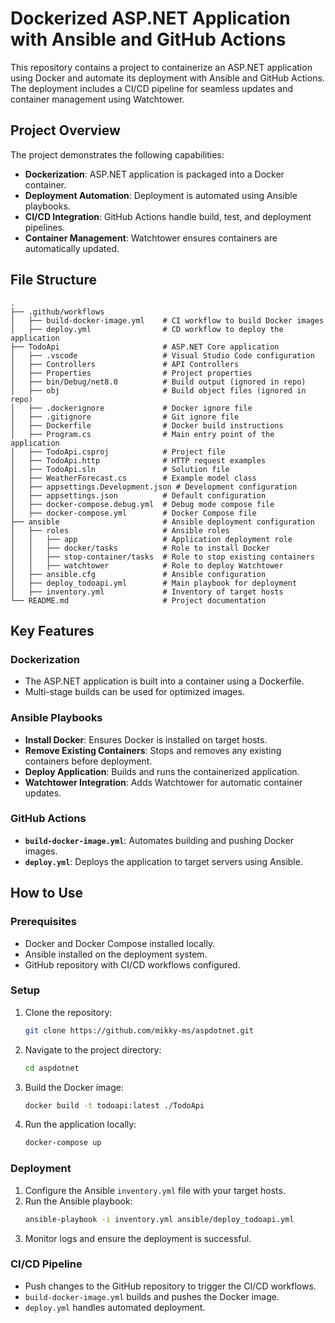 # Dockerized ASP.NET Application with Ansible and GitHub Actions

This repository contains a project to containerize an ASP.NET application using Docker and automate its deployment with Ansible and GitHub Actions. The deployment includes a CI/CD pipeline for seamless updates and container management using Watchtower.

## Project Overview

The project demonstrates the following capabilities:

- **Dockerization**: ASP.NET application is packaged into a Docker container.
- **Deployment Automation**: Deployment is automated using Ansible playbooks.
- **CI/CD Integration**: GitHub Actions handle build, test, and deployment pipelines.
- **Container Management**: Watchtower ensures containers are automatically updated.

## File Structure

```
.
├── .github/workflows
│   ├── build-docker-image.yml    # CI workflow to build Docker images
│   ├── deploy.yml                # CD workflow to deploy the application
├── TodoApi                       # ASP.NET Core application
│   ├── .vscode                   # Visual Studio Code configuration
│   ├── Controllers               # API Controllers
│   ├── Properties                # Project properties
│   ├── bin/Debug/net8.0          # Build output (ignored in repo)
│   ├── obj                       # Build object files (ignored in repo)
│   ├── .dockerignore             # Docker ignore file
│   ├── .gitignore                # Git ignore file
│   ├── Dockerfile                # Docker build instructions
│   ├── Program.cs                # Main entry point of the application
│   ├── TodoApi.csproj            # Project file
│   ├── TodoApi.http              # HTTP request examples
│   ├── TodoApi.sln               # Solution file
│   ├── WeatherForecast.cs        # Example model class
│   ├── appsettings.Development.json # Development configuration
│   ├── appsettings.json          # Default configuration
│   ├── docker-compose.debug.yml  # Debug mode compose file
│   ├── docker-compose.yml        # Docker Compose file
├── ansible                       # Ansible deployment configuration
│   ├── roles                     # Ansible roles
│   │   ├── app                   # Application deployment role
│   │   ├── docker/tasks          # Role to install Docker
│   │   ├── stop-container/tasks  # Role to stop existing containers
│   │   ├── watchtower            # Role to deploy Watchtower
│   ├── ansible.cfg               # Ansible configuration
│   ├── deploy_todoapi.yml        # Main playbook for deployment
│   ├── inventory.yml             # Inventory of target hosts
└── README.md                     # Project documentation
```

## Key Features

### Dockerization
- The ASP.NET application is built into a container using a Dockerfile.
- Multi-stage builds can be used for optimized images.

### Ansible Playbooks
- **Install Docker**: Ensures Docker is installed on target hosts.
- **Remove Existing Containers**: Stops and removes any existing containers before deployment.
- **Deploy Application**: Builds and runs the containerized application.
- **Watchtower Integration**: Adds Watchtower for automatic container updates.

### GitHub Actions
- **`build-docker-image.yml`**: Automates building and pushing Docker images.
- **`deploy.yml`**: Deploys the application to target servers using Ansible.

## How to Use

### Prerequisites
- Docker and Docker Compose installed locally.
- Ansible installed on the deployment system.
- GitHub repository with CI/CD workflows configured.

### Setup
1. Clone the repository:
   ```bash
   git clone https://github.com/mikky-ms/aspdotnet.git
   ```
2. Navigate to the project directory:
   ```bash
   cd aspdotnet
   ```
3. Build the Docker image:
   ```bash
   docker build -t todoapi:latest ./TodoApi
   ```
4. Run the application locally:
   ```bash
   docker-compose up
   ```

### Deployment
1. Configure the Ansible `inventory.yml` file with your target hosts.
2. Run the Ansible playbook:
   ```bash
   ansible-playbook -i inventory.yml ansible/deploy_todoapi.yml
   ```
3. Monitor logs and ensure the deployment is successful.

### CI/CD Pipeline
- Push changes to the GitHub repository to trigger the CI/CD workflows.
- `build-docker-image.yml` builds and pushes the Docker image.
- `deploy.yml` handles automated deployment.
